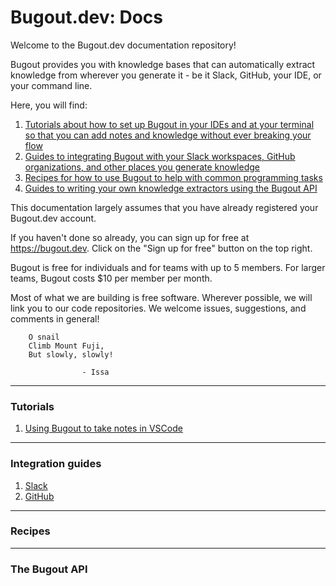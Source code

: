 # Bugout.dev: Docs

Welcome to the Bugout.dev documentation repository!

Bugout provides you with knowledge bases that can automatically extract knowledge from wherever you
generate it - be it Slack, GitHub, your IDE, or your command line.

Here, you will find:
1. [Tutorials about how to set up Bugout in your IDEs and at your terminal so that you can add notes and knowledge without ever breaking your flow](#tutorials)
2. [Guides to integrating Bugout with your Slack workspaces, GitHub organizations, and other places you generate knowledge](#integration-guides)
3. [Recipes for how to use Bugout to help with common programming tasks](#recipes)
4. [Guides to writing your own knowledge extractors using the Bugout API](#the-bugout-api)

This documentation largely assumes that you have already registered your Bugout.dev account.

If you haven't done so already, you can sign up for free at https://bugout.dev. Click on the
"Sign up for free" button on the top right.

Bugout is free for individuals and for teams with up to 5 members. For larger teams, Bugout costs
$10 per member per month.

Most of what we are building is free software. Wherever possible, we will link you to our code
repositories. We welcome issues, suggestions, and comments in general!

```
    O snail
    Climb Mount Fuji,
    But slowly, slowly!

                - Issa
```
- - -

### Tutorials
1. [Using Bugout to take notes in VSCode](./tutorials/vscode-setup.md)

- - -

### Integration guides
1. [Slack](https://bugout.dev/welcome/slack)
2. [GitHub](https://bugout.dev/welcome/github)

- - -

### Recipes

- - -

### The Bugout API
